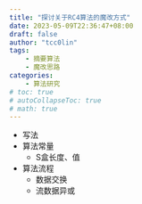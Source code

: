 ```yaml
---
title: "探讨关于RC4算法的魔改方式"
date: 2023-05-09T22:36:47+08:00
draft: false
author: "tcc0lin"
tags:
    - 摘要算法
    - 魔改思路
categories:
    - 算法研究
# toc: true
# autoCollapseToc: true
# math: true
---
```


- 写法
- 算法常量
  - S盒长度、值
- 算法流程
  - 数据交换
  - 流数据异或